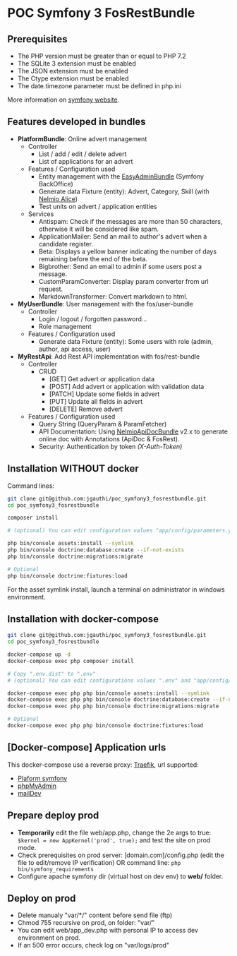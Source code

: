POC Symfony 3 FosRestBundle
===========

## Prerequisites

* The PHP version must be greater than or equal to PHP 7.2
* The SQLite 3 extension must be enabled
* The JSON extension must be enabled
* The Ctype extension must be enabled
* The date.timezone parameter must be defined in php.ini

More information on [symfony website](https://symfony.com/doc/3.4/reference/requirements.html).

## Features developed in bundles

* **PlatformBundle**: Online advert management
    * Controller
        * List / add / edit / delete advert
        * List of applications for an advert
    * Features / Configuration used
        * Entity management with the [EasyAdminBundle](https://symfony.com/doc/master/bundles/EasyAdminBundle/index.html) (Symfony BackOffice)
        * Generate data Fixture (entity): Advert, Category, Skill (with [Nelmio Alice](https://github.com/nelmio/alice))
        * Test units on advert / application entities
    * Services
        * Antispam: Check if the messages are more than 50 characters, otherwise it will be considered like spam.
        * ApplicationMailer: Send an mail to author's advert when a candidate register.
        * Beta: Displays a yellow banner indicating the number of days remaining before the end of the beta.
        * Bigbrother: Send an email to admin if some users post a message.
        * CustomParamConverter: Display param converter from url request.
        * MarkdownTransformer: Convert markdown to html. 
* **MyUserBundle**: User management with the fos/user-bundle
    * Controller
        * Login / logout / forgotten password...
        * Role management
    * Features / Configuration used
        * Generate data Fixture (entity): Some users with role (admin, author, api access, user)
* **MyRestApi**: Add Rest API implementation with fos/rest-bundle
    * Controller
        * CRUD
            * [GET] Get advert or application data
            * [POST] Add advert or application with validation data
            * [PATCH] Update some fields in advert
            * [PUT] Update all fields in advert
            * [DELETE] Remove advert
    * Features / Configuration used
        * Query String (QueryParam & ParamFetcher)
        * API Documentation: Using [NelmioApiDocBundle](https://symfony.com/doc/2.x/bundles/NelmioApiDocBundle/index.html) v2.x to generate online doc with Annotations (ApiDoc & FosRest).
        * Security: Authentication by token _(X-Auth-Token)_


## Installation WITHOUT docker
Command lines:

```bash
git clone git@github.com:jgauthi/poc_symfony3_fosrestbundle.git
cd poc_symfony3_fosrestbundle

composer install

# (optional) You can edit configuration values "app/config/parameters.yml"

php bin/console assets:install --symlink
php bin/console doctrine:database:create --if-not-exists
php bin/console doctrine:migrations:migrate

# Optional
php bin/console doctrine:fixtures:load
````

For the asset symlink install, launch a terminal on administrator in windows environment.


## Installation with docker-compose

```bash
git clone git@github.com:jgauthi/poc_symfony3_fosrestbundle.git
cd poc_symfony3_fosrestbundle

docker-compose up -d
docker-compose exec php composer install

# Copy ".env.dist" to ".env"
# (optional) You can edit configurations values ".env" and "app/config/parameters.yml"

docker-compose exec php php bin/console assets:install --symlink
docker-compose exec php php bin/console doctrine:database:create --if-not-exists
docker-compose exec php php bin/console doctrine:migrations:migrate

# Optional
docker-compose exec php php bin/console doctrine:fixtures:load
````

## [Docker-compose] Application urls
This docker-compose use a reverse proxy: [Traefik](https://traefik.io/), url supported:

* [Plaform symfony](http://platform.docker)
* [phpMyAdmin](http://pma.docker)
* [mailDev](http://maildev.docker)



## Prepare deploy prod

* **Temporarily** edit the file web/app.php, change the 2e args to true: ``$kernel = new AppKernel('prod', true);`` and test the site on prod mode.
* Check prerequisites on prod server: [domain.com]/config.php (edit the file to edit/remove IP verification) OR command line: ``php bin/symfony_requirements``
* Configure apache symfony dir (virtual host on dev env) to **web/** folder.

## Deploy on prod

* Delete manualy "var/*/" content before send file (ftp)
* Chmod 755 recursive on prod, on folder: "var/"
* You can edit web/app_dev.php with personal IP to access dev environment on prod.
* If an 500 error occurs, check log on "var/logs/prod"

